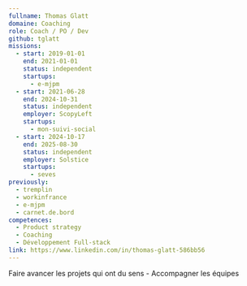 ```yaml
---
fullname: Thomas Glatt
domaine: Coaching
role: Coach / PO / Dev
github: tglatt
missions:
  - start: 2019-01-01
    end: 2021-01-01
    status: independent
    startups:
      - e-mjpm
  - start: 2021-06-28
    end: 2024-10-31
    status: independent
    employer: ScopyLeft
    startups:
      - mon-suivi-social
  - start: 2024-10-17
    end: 2025-08-30
    status: independent
    employer: Solstice
    startups:
      - seves
previously:
  - tremplin
  - workinfrance
  - e-mjpm
  - carnet.de.bord
competences:
  - Product strategy
  - Coaching
  - Développement Full-stack
link: https://www.linkedin.com/in/thomas-glatt-586bb56
---
```

Faire avancer les projets qui ont du sens - Accompagner les équipes